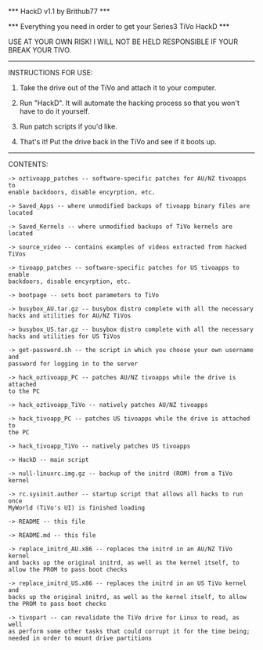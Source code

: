 *** HackD v1.1 by Brithub77 ***

*** Everything you need in order to get your Series3 TiVo HackD ***

USE AT YOUR OWN RISK! I WILL NOT BE HELD RESPONSIBLE IF YOUR BREAK YOUR TIVO.
_____________________________________________________________________________

INSTRUCTIONS FOR USE:

1. Take the drive out of the TiVo and attach it to your computer.

2. Run "HackD". It will automate the hacking process so that you won't
have to do it yourself.

3. Run patch scripts if you'd like.

4. That's it! Put the drive back in the TiVo and see if it boots up.

_____________________________________________________________________________

CONTENTS:
	
	-> oztivoapp_patches -- software-specific patches for AU/NZ tivoapps to 
    enable backdoors, disable encyrption, etc.   
  
	-> Saved_Apps -- where unmodified backups of tivoapp binary files are 
    located
     
  	-> Saved_Kernels -- where unmodified backups of TiVo kernels are located
  
	-> source_video -- contains examples of videos extracted from hacked TiVos
  
	-> tivoapp_patches -- software-specific patches for US tivoapps to enable 
    backdoors, disable encyrption, etc.
  
	-> bootpage -- sets boot parameters to TiVo 
  
	-> busybox_AU.tar.gz -- busybox distro complete with all the necessary 
    hacks and utilities for AU/NZ TiVos
  
	-> busybox_US.tar.gz -- busybox distro complete with all the necessary 
    hacks and utilities for US TiVos
  
	-> get-password.sh -- the script in which you choose your own username and 
    password for logging in to the server
  
	-> hack_oztivoapp_PC -- patches AU/NZ tivoapps while the drive is attached 
    to the PC
  
	-> hack_oztivoapp_TiVo -- natively patches AU/NZ tivoapps 
  
	-> hack_tivoapp_PC -- patches US tivoapps while the drive is attached to 
    the PC
  
	-> hack_tivoapp_TiVo -- natively patches US tivoapps
  
	-> HackD -- main script
  
	-> null-linuxrc.img.gz -- backup of the initrd (ROM) from a TiVo kernel
  
	-> rc.sysinit.author -- startup script that allows all hacks to run once 
    MyWorld (TiVo's UI) is finished loading
  
	-> README -- this file
  
	-> README.md -- this file
	
	-> replace_initrd_AU.x86 -- replaces the initrd in an AU/NZ TiVo kernel 
    and backs up the original initrd, as well as the kernel itself, to 
    allow the PROM to pass boot checks
  
	-> replace_initrd_US.x86 -- replaces the initrd in an US TiVo kernel and 
    backs up the original initrd, as well as the kernel itself, to allow 
    the PROM to pass boot checks
  
	-> tivopart -- can revalidate the TiVo drive for Linux to read, as well 
    as perform some other tasks that could corrupt it for the time being; 
    needed in order to mount drive partitions
